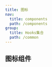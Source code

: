 ```yaml
---
title: 图标
nav:
  title: components
  path: /components
group:
  title: Hooks集合
  path: /common
---
```


## 图标组件
